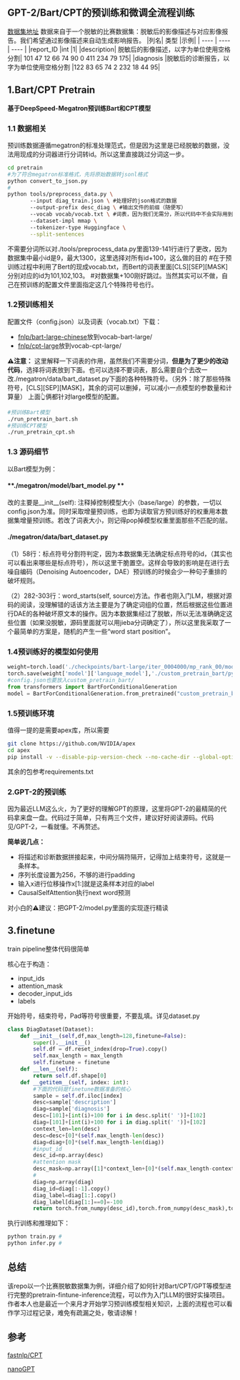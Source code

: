 ## GPT-2/Bart/CPT的预训练和微调全流程训练
[数据集地址](https://www.heywhale.com/org/gaiic2023/competition/area/63fef766b4422ee27402289d/leaderboard)
数据来自于一个脱敏的比赛数据集：脱敏后的影像描述与对应影像报告。我们希望通过影像描述来自动生成影响报告。
|列名|	类型	|示例|
|  ----  | ---- | ----  |
|report_ID	|int	|1|
|description|	脱敏后的影像描述，以字为单位使用空格分割|	101 47 12 66 74 90 0 411 234 79 175|
|diagnosis	|脱敏后的诊断报告，以字为单位使用空格分割	|122 83 65 74 2 232 18 44 95|
## 1.Bart/CPT Pretrain
**基于DeepSpeed-Megatron预训练Bart和CPT模型**
### 1.1 数据相关
预训练数据遵循megatron的标准处理范式，但是因为这里是已经脱敏的数据，没法用现成的分词器进行分词转id。所以这里直接跳过分词这一步。
```bash
cd pretrain
#为了符合megatron标准格式，先将原始数据转jsonl格式
python convert_to_json.py
#
python tools/preprocess_data.py \ 
       --input diag_train.json \ #处理好的json格式的数据
       --output-prefix desc_diag \ #输出文件的前缀（随便写）
       --vocab vocab/vocab.txt \ #词表，因为我们无需分，所以代码中不会实际用到，这里随便写（我这里选择直接使用Bert的词表,去Huggingface下载）
       --dataset-impl mmap \ 
       --tokenizer-type Huggingface \
       --split-sentences
```
不需要分词所以对./tools/preprocess_data.py里面139-141行进行了更改，因为数据集中最小id是9，最大1300，这里选择对所有id+100，这么做的目的
#在于预训练过程中利用了Bert的现成vocab.txt，而Bert的词表里面[CLS][SEP][MASK]分别对应的id为101,102,103。
#对数据集+100刚好跳过。当然其实可以不做，自己在预训练的配置文件里面指定这几个特殊符号也行。

### 1.2预训练相关

配置文件（config.json）以及词表（vocab.txt）下载：
- [fnlp/bart-large-chinese](https://huggingface.co/fnlp/bart-large-chinese)放到vocab-bart-large/
- [fnlp/cpt-large](https://huggingface.co/fnlp/cpt-large)放到vocab-cpt-large/

**⚠️注意：** 这里解释一下词表的作用，虽然我们不需要分词，**但是为了更少的改动代码**，选择将词表放到下面。也可以选择不要词表，那么需要自个去改一改./megatron/data/bart_dataset.py下面的各种特殊符号。（另外：除了那些特殊符号，[CLS][SEP][MASK]，其余的词可以删掉，可以减小一点模型的参数量和计算量）
上面👆俩都针对large模型的配置。
```bash
#预训练Bart模型
./run_pretrain_bart.sh
#预训练CPT模型
./run_pretrain_cpt.sh
```
### 1.3 源码细节

以Bart模型为例：
####  **./megatron/model/bart_model.py ** 
改的主要是__init__(self): 注释掉控制模型大小（base/large）的参数，一切以config.json为准。同时采取增量预训练，也即为读取官方预训练好的权重用本数据集增量预训练。若改了词表大小，则记得pop掉模型权重里面那些不匹配的层。

#### **./megatron/data/bart_dataset.py**

（1）58行：标点符号分割符判定，因为本数据集无法确定标点符号的id，（其实也可以看出来哪些是标点符号），所以这里干脆置空。这样会导致的影响是在进行去噪自编码（Denoising Autoencoder，DAE）预训练的时候会少一种句子重排的破坏规则。

（2）282-303行：word_starts(self, source)方法。作者也刚入门LM，根据对源码的阅读，没理解错的话该方法主要是为了确定词组的位置，然后根据这些位置进行DAE的各种破坏原文本的操作。因为本数据集经过了脱敏，所以无法准确确定这些位置（如果没脱敏，源码里面就可以用jieba分词确定了），所以这里我采取了一个最简单的方案是，随机的产生一些“word start position”。

### 1.4预训练好的模型如何使用
```python
weight=torch.load('./checkpoints/bart-large/iter_0004000/mp_rank_00/model_optim_rng.pt')
torch.save(weight['model']['language_model'],'./custom_pretrain_bart/pytorch_model.bin')
#config.json也要放入custom_pretrain_bart/
from transformers import BartForConditionalGeneration
model = BartForConditionalGeneration.from_pretrained("custom_pretrain_bart/")
```

### 1.5预训练环境
值得一提的是需要apex库，所以需要
```bash
git clone https://github.com/NVIDIA/apex
cd apex
pip install -v --disable-pip-version-check --no-cache-dir --global-option="--cpp_ext" --global-option="--cuda_ext" ./
```
其余的包参考requirements.txt

### 2.GPT-2的预训练
因为最近LLM这么火，为了更好的理解GPT的原理，这里将GPT-2的最精简的代码拿来盘一盘。代码过于简单，只有两三个文件，建议好好阅读源码。代码见/GPT-2，一看就懂。不再赘述。

**简单说几点：**
- 将描述和诊断数据拼接起来，中间分隔符隔开，记得加上结束符号，这就是一条样本。
- 序列长度设置为256，不够的进行padding
- 输入x进行位移操作x[1:]就是这条样本对应的label
- CausalSelfAttention执行next word预测

对小白的⚠️建议：把GPT-2/model.py里面的实现逐行精读

## 3.finetune
train pipeline整体代码很简单

核心在于构造：
- input_ids
- attention_mask
- decoder_input_ids
- labels

开始符号，结束符号，Pad等符号很重要，不要乱填。详见dataset.py
```python
class DiagDataset(Dataset):
    def __init__(self,df,max_length=128,finetune=False):
        super().__init__()
        self.df = df.reset_index(drop=True).copy()
        self.max_length = max_length
        self.finetune = finetune
    def __len__(self):
        return self.df.shape[0]
    def __getitem__(self, index: int):
        #下面的代码是finetune数据准备的核心
        sample = self.df.iloc[index]
        desc=sample['description']
        diag=sample['diagnosis']
        desc=[101]+[int(i)+100 for i in desc.split(' ')]+[102]
        diag=[101]+[int(i)+100 for i in diag.split(' ')]+[102]
        context_len=len(desc)
        desc=desc+[0]*(self.max_length-len(desc))
        diag=diag+[0]*(self.max_length-len(diag))
        #input_id
        desc_id=np.array(desc)
        #attention mask
        desc_mask=np.array([1]*context_len+[0]*(self.max_length-context_len))
        #
        diag=np.array(diag)
        diag_id=diag[:-1].copy()
        diag_label=diag[1:].copy()
        diag_label[diag[1:]==0]=-100
        return torch.from_numpy(desc_id),torch.from_numpy(desc_mask),torch.from_numpy(diag_id),torch.from_numpy(diag_label)
```
执行训练和推理如下：
```bash
python train.py #
python infer.py #
```
## 总结
该repo以一个比赛脱敏数据集为例，详细介绍了如何针对Bart/CPT/GPT等模型进行完整的pretrain-fintune-inference流程，可以作为入门LLM的很好实操项目。
作者本人也是最近一个来月才开始学习预训练模型相关知识，上面的流程也可以看作学习过程记录，难免有疏漏之处，敬请谅解！


## 参考
[fastnlp/CPT](https://github.com/fastnlp/CPT)

[nanoGPT](https://github.com/karpathy/nanoGPT)